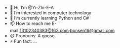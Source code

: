 - 👋 Hi, I’m @Yi-Zhi-E-A
- 👀 I’m interested in computer technology
- 🌱 I’m currently learning Python and C#
- 📫 How to reach me E-mail:13102340383@163.com;bonsen16@gmail.com
- 😄 Pronouns: A goose.
- ⚡ Fun fact: ...

<!---
Yi-Zhi-E-A/Yi-Zhi-E-A is a ✨ special ✨ repository because its `README.md` (this file) appears on your GitHub profile.
You can click the Preview link to take a look at your changes.
--->
